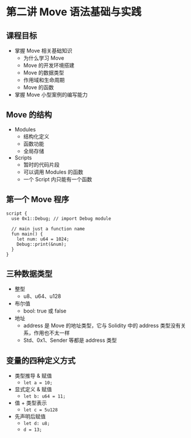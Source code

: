 # 第二讲 Move 语法基础与实践

## 课程目标

- 掌握 Move 相关基础知识
  - 为什么学习 Move
  - Move 的开发环境搭建
  - Move 的数据类型
  - 作用域和生命周期
  - Move 的函数
- 掌握 Move 小型案例的编写能力

## Move 的结构

- Modules
  - 结构化定义
  - 函数功能
  - 全局存储
- Scripts
  - 暂时的代码片段
  - 可以调用 Modules 的函数
  - 一个 Script 内只能有一个函数

## 第一个 Move 程序

```move
script {
  use 0x1::Debug; // import Debug module

  // main just a function name
  fun main() {
    let num: u64 = 1024;
    Debug::print(&num);
  }
}
```

## 三种数据类型

- 整型
  - u8、u64、u128
- 布尔值
  - bool: true 或 false
- 地址
  - address 是 Move 的地址类型，它与 Solidity 中的 address 类型没有关系，作用也不太一样
  - Std、0x1、Sender 等都是 address 类型

## 变量的四种定义方式

- 类型推导 & 赋值
  - `let a = 10;`
- 显式定义 & 赋值
  - `let b: u64 = 11;`
- 值 + 类型表示
  - `let c = 5u128`
- 先声明后赋值
  - `let d: u8;`
  - `d = 13;`
